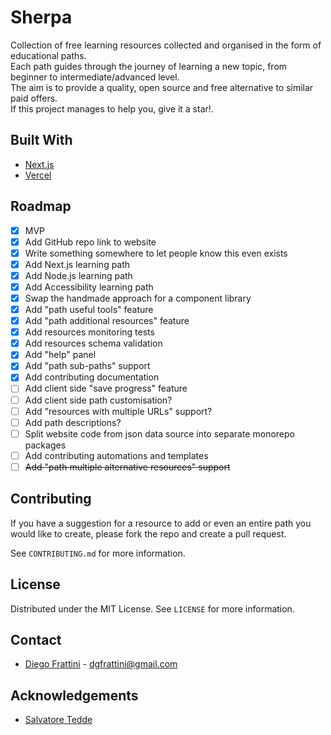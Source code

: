 # Sherpa

Collection of free learning resources collected and organised in the form of educational paths.
<br/>
Each path guides through the journey of learning a new topic, from beginner to intermediate/advanced level.
<br/>
The aim is to provide a quality, open source and free alternative to similar paid offers.
<br/>
If this project manages to help you, give it a star!.

## Built With

- [Next.js](https://nextjs.org/)
- [Vercel](https://vercel.com/)

## Roadmap

- [x] MVP
- [x] Add GitHub repo link to website
- [x] Write something somewhere to let people know this even exists
- [x] Add Next.js learning path
- [x] Add Node.js learning path
- [x] Add Accessibility learning path
- [x] Swap the handmade approach for a component library
- [x] Add "path useful tools" feature
- [x] Add "path additional resources" feature
- [x] Add resources monitoring tests
- [x] Add resources schema validation
- [x] Add "help" panel
- [x] Add "path sub-paths" support
- [x] Add contributing documentation
- [ ] Add client side "save progress" feature
- [ ] Add client side path customisation?
- [ ] Add "resources with multiple URLs" support?
- [ ] Add path descriptions?
- [ ] Split website code from json data source into separate monorepo packages
- [ ] Add contributing automations and templates
- [ ] ~~Add "path multiple alternative resources" support~~

## Contributing

If you have a suggestion for a resource to add or even an entire path you would like to create, please fork the repo and create a pull request.

See `CONTRIBUTING.md` for more information.

## License

Distributed under the MIT License. See `LICENSE` for more information.

## Contact

- [Diego Frattini](https://github.com/Tolomeo) - dgfrattini@gmail.com

## Acknowledgements

- [Salvatore Tedde](https://microcipcip.digital)
